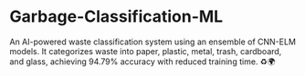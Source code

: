 # Garbage-Classification-ML
An AI-powered waste classification system using an ensemble of CNN-ELM models. It categorizes waste into paper, plastic, metal, trash, cardboard, and glass, achieving 94.79% accuracy with reduced training time. ♻️🌍
